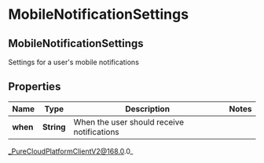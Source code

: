 # MobileNotificationSettings

## MobileNotificationSettings
Settings for a user&#39;s mobile notifications

## Properties

|Name | Type | Description | Notes|
|------------ | ------------- | ------------- | -------------|
| **when** | **String** | When the user should receive notifications | |



_PureCloudPlatformClientV2@168.0.0_
